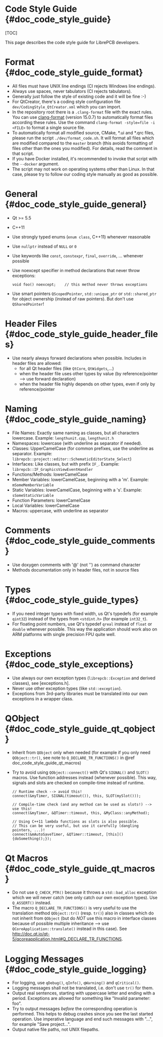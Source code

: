 Code Style Guide {#doc_code_style_guide}
========================================

[TOC]

This page describes the code style guide for LibrePCB developers.


# Format {#doc_code_style_guide_format}

- All files must have UNIX line endings (CI rejects Windows line endings).
- Always use spaces, never tabulators (CI rejects tabulators).
- Generally just follow the style of existing code and it will be fine :-)
- For QtCreator, there's a coding style configuration file
  `dev/CodingStyle_QtCreator.xml` which you can import.
- In the repository root there is a `.clang-format` file with the exact rules.
  You can use [clang-format](https://clang.llvm.org/docs/ClangFormat.html)
  (version 15.0.7) to automatically format files according these rules. Use the
  command `clang-format -style=file -i <FILE>` to format a single source file.
- To automatically format all modified source, CMake, *.ui and *.qrc files,
  please run the script `./dev/format_code.sh`. It will format all files which
  are modified compared to the `master` branch (this avoids formatting of files
  other than the ones you modified). For details, read the comment in that
  script.
- If you have Docker installed, it's recommended to invoke that script with
  the `--docker` argument.
- The script may not work on operating systems other than Linux. In that case,
  please try to follow our coding style manually as good as possible.


# General {#doc_code_style_guide_general}

- Qt >= 5.5
- C++11
- Use strongly typed enums (`enum class`, C++11) whenever reasonable
- Use `nullptr` instead of `NULL` or `0`
- Use keywords like `const`, `constexpr`, `final`, `override`, ... whenever
  possible
- Use noexcept specifier in method declarations that never throw exceptions:

      void foo() noexcept;    // this method never throws exceptions

- Use smart pointers `QScopedPointer`, `std::unique_ptr` or `std::shared_ptr`
  for object ownership (instead of raw pointers). But don't use
  `QSharedPointer`!


# Header Files {#doc_code_style_guide_header_files}

- Use nearly always forward declarations when possible. Includes in header
  files are allowed:
    - for all Qt header files (like `QtCore`, `QtWidgets`,...)
    - when the header file uses other types by value (by
      reference/pointer --> use forward declaration)
    - when the header file highly depends on other types, even if only by
      reference/pointer


# Naming {#doc_code_style_guide_naming}

- File Names: Exactly same naming as classes, but all characters lowercase.
  Example: `lengthunit.cpp`, `lengthunit.h`
- Namespaces: lowercase (with underline as separator if needed).
- Classes: UpperCamelCase (for common prefixes, use the underline as separator.
  Example: `librepcb::project::editor::SchematicEditorState_Select`)
- Interfaces: Like classes, but with prefix `IF_`.
  Example: `librepcb::IF_GraphicsViewEventHandler`
- Functions/Methods: lowerCamelCase
- Member Variables: lowerCamelCase, beginning with a 'm'.
  Example: `mSomeMemberVariable`
- Static Variables: lowerCamelCase, beginning with a 's'.
  Example: `sSomeStaticVariable`
- Function Parameters: lowerCamelCase
- Local Variables: lowerCamelCase
- Macros: uppercase, with underline as separator


# Comments {#doc_code_style_guide_comments}

- Use doxygen comments with '@' (not '\') as command character
- Methods documentation only in header files, not in source files


# Types {#doc_code_style_guide_types}

- If you need integer types with fixed width, us Qt's typedefs (for example
  `qint32`) instead of the types from `<stdint.h>` (for example `int32_t`).
- For floating point numbers, use Qt's typedef `qreal` instead of `float` or
  `double` whenever possible. This way the application should work also on ARM
  platforms with single precision FPU quite well.


# Exceptions {#doc_code_style_exceptions}

- Use always our own exception types (`librepcb::Exception` and derived
  classes), see [exceptions.h].
- Never use other exception types (like `std::exception`).
- Exceptions from 3rd-party libraries must be translated into our own
  exceptions in a wrapper class.


# QObject {#doc_code_style_guide_qt_qobject}

- Inherit from `QObject` only when needed (for example if you only need
  `QObject::tr()`, see note to `Q_DECLARE_TR_FUNCTIONS()` in
  @ref doc_code_style_guide_qt_macros)
- Try to avoid using `QObject::connect()` with Qt's `SIGNAL()` and `SLOT()`
  macros. Use function addresses instead (whenever possible). This way,
  signals and slots are checked on compile-time instead of runtime.

      // Runtime check --> avoid this!
      connect(&myTimer, SIGNAL(timeout()), this, SLOT(mySlot()));

      // Compile-time check (and any method can be used as slots!) --> use this!
      connect(&myTimer, &QTimer::timeout, this, &MyClass::anyMethod);

      // Using C++11 lambda functions as slots is also possible.
      // This can be very useful, but use it carefully (dangling pointers, ...)!
      connect(&mAutoSaveTimer, &QTimer::timeout, [this](){doSomething();});


# Qt Macros {#doc_code_style_guide_qt_macros}

- Do not use `Q_CHECK_PTR()` because it throws a `std::bad_alloc` exception
  which we will never catch (we only catch our own exception types). Use
  `Q_ASSERT()` instead.
- The macro `Q_DECLARE_TR_FUNCTIONS()` is very useful to use the translation
  method `QObject::tr()` (resp. `tr()`) also in classes which do not inherit
  from `QObject` (but do *NOT* use this macro in interface classes because of
  possible multiple inheritance --> use `QCoreApplication::translate()`
  instead in this case).
  See http://doc.qt.io/qt-5/qcoreapplication.html#Q_DECLARE_TR_FUNCTIONS.


# Logging Messages {#doc_code_style_guide_logging}

- For logging, use `qDebug()`, `qInfo()`, `qWarning()` and `qCritical()`.
- Logging messages shall not be translated, i.e. don't use `tr()` for them.
- Output real sentences, starting with uppercase letter and ending with a
  period. Exceptions are allowed for something like "Invalid parameter: foo".
- Try to output messages *before* the corresponding operation is performed.
  This helps to debug crashes since you see the last started operation. Use
  imperative language and end such messages with "...", for example
  "Save project...".
- Output native file paths, not UNIX filepaths.
